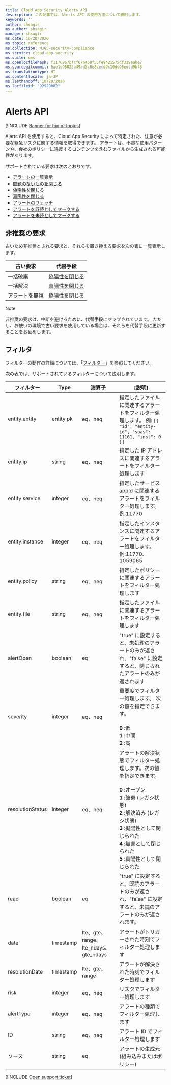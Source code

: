 ```yaml
---
title: Cloud App Security Alerts API
description: この記事では、Alerts API の使用方法について説明します。
keywords: ''
author: shsagir
ms.author: shsagir
manager: shsagir
ms.date: 10/20/2020
ms.topic: reference
ms.collection: M365-security-compliance
ms.service: cloud-app-security
ms.suite: ems
ms.openlocfilehash: f1176967bfcf67a458f55fe9421575df329aabe7
ms.sourcegitcommit: 6ae1c05025a49ad3c8e8cecd0c10dc05edcd9bf8
ms.translationtype: HT
ms.contentlocale: ja-JP
ms.lasthandoff: 10/29/2020
ms.locfileid: "92929082"
---
```

# <a name="alerts-api"></a>Alerts API

[!INCLUDE [Banner for top of topics](includes/banner.md)]

Alerts API を使用すると、Cloud App Security によって特定された、注意が必要な緊急リスクに関する情報を取得できます。 アラートは、不審な使用パターンや、会社のポリシーに違反するコンテンツを含むファイルから生成される可能性があります。

サポートされている要求は次のとおりです。

- [アラートの一覧表示](api-alerts-list.md)
- [問題のないものを閉じる](api-alerts-close-benign.md)
- [偽陽性を閉じる](api-alerts-close-false-positive.md)
- [真陽性を閉じる](api-alerts-close-true-positive.md)
- [アラートのフェッチ](api-alerts-fetch.md)
- [アラートを既読としてマークする](api-alerts-mark-read.md)
- [アラートを未読としてマークする](api-alerts-mark-unread.md)

## <a name="deprecated-requests"></a>非推奨の要求

古いため非推奨とされる要求と、それらを置き換える要求を次の表に一覧表示します。

| 古い要求 | 代替手段 |
| --- | --- |
| 一括破棄 | [偽陽性を閉じる](api-alerts-close-false-positive.md) |
| 一括解決 | [真陽性を閉じる](api-alerts-close-true-positive.md) |
| アラートを無視 | [偽陽性を閉じる](api-alerts-close-false-positive.md) |

> [!NOTE]
> 非推奨の要求は、中断を避けるために、代替手段にマップされています。 ただし、お使いの環境で古い要求を使用している場合は、それらを代替手段に更新することをお勧めします。

## <a name="filters"></a>フィルタ

フィルターの動作の詳細については、「[フィルター](api-introduction.md#filters)」を参照してください。

次の表では、サポートされているフィルターについて説明します。

| フィルター | Type | 演算子 | [説明] |
| --- | --- | --- | --- |
| entity.entity | entity pk | eq、neq | 指定したファイルに関連するアラートをフィルター処理します。 例: `[{ "id": "entity-id", "saas": 11161, "inst": 0 }]` |
| entity.ip | string | eq、neq | 指定した IP アドレスに関連するアラートをフィルター処理します |
| entity.service | integer | eq、neq | 指定したサービス appId に関連するアラートをフィルター処理します。例:11770 |
| entity.instance | integer | eq、neq | 指定したインスタンスに関連するアラートをフィルター処理します。例:11770、1059065 |
| entity.policy | string | eq、neq | 指定したポリシーに関連するアラートをフィルター処理します |
| entity.file | string | eq、neq | 指定したファイルに関連するアラートをフィルター処理します |
| alertOpen | boolean | eq | "true" に設定すると、未処理のアラートのみが返され、"false" に設定すると、閉じられたアラートのみが返されます |
| severity | integer | eq、neq | 重要度でフィルター処理します。 次の値を指定できます。<br /><br />**0** :低<br />**1** :中間<br/>**2** :高 |
| resolutionStatus | integer | eq、neq | アラートの解決状態でフィルター処理します。次の値を指定できます。<br /><br />**0** :オープン <br />**1** :破棄 (レガシ状態)<br />**2** :解決済み (レガシ状態)<br />**3** :擬陽性として閉じられた<br />**4** :無害として閉じられた<br />**5** :真陽性として閉じられた |
| read | boolean | eq | "true" に設定すると、既読のアラートのみが返され、"false" に設定すると、未読のアラートのみが返されます。 |
| date | timestamp | lte、gte、range、lte_ndays、gte_ndays | アラートがトリガーされた時刻でフィルター処理します |
| resolutionDate | timestamp | lte、gte、range | アラートが解決された時刻でフィルター処理します |
| risk | integer | eq、neq | リスクでフィルター処理します |
| alertType | integer | eq、neq | アラートの種類でフィルター処理します |
| ID | string | eq、neq | アラート ID でフィルター処理します |
| ソース | string | eq | アラートの生成元 (組み込みまたはポリシー) |

[!INCLUDE [Open support ticket](includes/support.md)]
